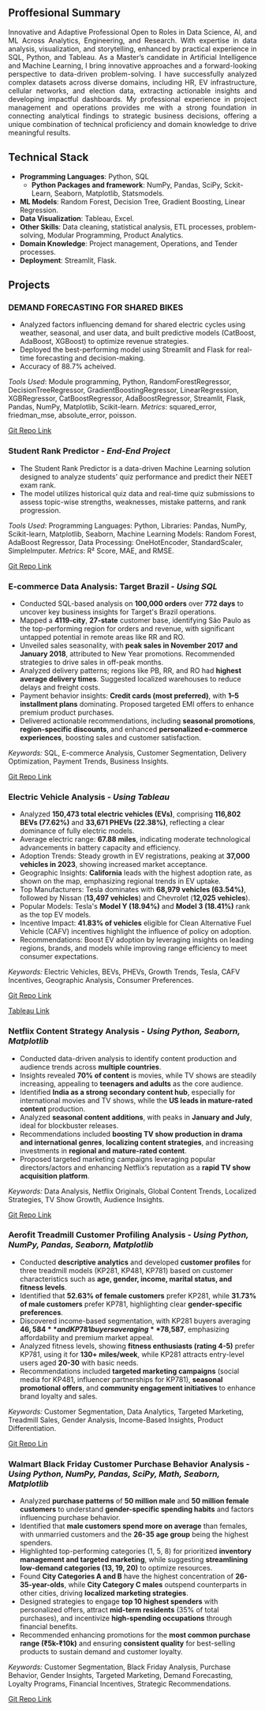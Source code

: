 
## Proffesional Summary
<p style="text-align: justify;">
Innovative and Adaptive Professional Open to Roles in Data Science, AI, and ML Across Analytics, Engineering, and Research. With expertise in data analysis, visualization, and storytelling, enhanced by practical experience in SQL, Python, and Tableau. As a Master’s candidate in Artificial Intelligence and Machine Learning, I bring innovative approaches and a forward-looking perspective to data-driven problem-solving. I have successfully analyzed complex datasets across diverse domains, including HR, EV infrastructure, cellular networks, and election data, extracting actionable insights and developing impactful dashboards. My professional experience in project management and operations provides me with a strong foundation in connecting analytical findings to strategic business decisions, offering a unique combination of technical proficiency and domain knowledge to drive meaningful results. 
</p>

## Technical Stack
- **Programming Languages**: Python, SQL
  - **Python Packages and framework**: NumPy, Pandas, SciPy, Sckit-Learn, Seaborn, Matplotlib, Statsmodels.
- **ML Models**: Random Forest, Decision Tree, Gradient Boosting, Linear Regression.
- **Data Visualization**: Tableau, Excel.
- **Other Skills**: Data cleaning, statistical analysis, ETL processes, problem-solving, Modular Programming, Product Analytics.
- **Domain Knowledge**: Project management, Operations, and Tender processes.
- **Deployment**: Streamlit, Flask.

## Projects

### **DEMAND FORECASTING FOR SHARED BIKES**
- Analyzed factors influencing demand for shared electric cycles using weather, seasonal, and user data, and built predictive models (CatBoost, AdaBoost, XGBoost) to optimize revenue strategies.
- Deployed the best-performing model using Streamlit and Flask for real-time forecasting and decision-making.
- Accuracy of 88.7% acheived.

*Tools Used*: Module programming, Python, RandomForestRegressor, DecisionTreeRegressor, GradientBoostingRegressor, LinearRegression, XGBRegressor, CatBoostRegressor, AdaBoostRegressor, Streamlit, Flask, Pandas, NumPy, Matplotlib, Scikit-learn.
*Metrics*: squared_error, friedman_mse, absolute_error, poisson.

[Git Repo Link](https://github.com/SreeMB/Demand_analysis_End-EndProject)


### **Student Rank Predictor** - *End-End Project*
- The Student Rank Predictor is a data-driven Machine Learning solution designed to analyze students' quiz performance and predict their NEET exam rank.
- The model utilizes historical quiz data and real-time quiz submissions to assess topic-wise strengths, weaknesses, mistake patterns, and rank progression.

*Tools Used*: Programming Languages: Python, Libraries: Pandas, NumPy, Scikit-learn, Matplotlib, Seaborn, Machine Learning Models: Random Forest, AdaBoost Regressor, Data Processing: OneHotEncoder, StandardScaler, SimpleImputer.
*Metrics*: R² Score, MAE, and RMSE.

[Git Repo Link](https://github.com/SreeMB/Rank_prediction/blob/main/README.md)


### **E-commerce Data Analysis: Target Brazil** - *Using SQL*
- Conducted SQL-based analysis on **100,000 orders** over **772 days** to uncover key business insights for Target's Brazil operations.  
- Mapped a **4119-city**, **27-state** customer base, identifying São Paulo as the top-performing region for orders and revenue, with significant untapped potential in remote areas like RR and RO.  
- Unveiled sales seasonality, with **peak sales in November 2017 and January 2018**, attributed to New Year promotions. Recommended strategies to drive sales in off-peak months.  
- Analyzed delivery patterns; regions like PB, RR, and RO had **highest average delivery times**. Suggested localized warehouses to reduce delays and freight costs.  
- Payment behavior insights: **Credit cards (most preferred)**, with **1–5 installment plans** dominating. Proposed targeted EMI offers to enhance premium product purchases.  
- Delivered actionable recommendations, including **seasonal promotions**, **region-specific discounts**, and enhanced **personalized e-commerce experiences**, boosting sales and customer satisfaction.  

*Keywords:* SQL, E-commerce Analysis, Customer Segmentation, Delivery Optimization, Payment Trends, Business Insights.

[Git Repo Link](https://github.com/SreeMB/TargetSQL_Brazil)


### **Electric Vehicle Analysis** - *Using Tableau*
- Analyzed **150,473 total electric vehicles (EVs)**, comprising **116,802 BEVs (77.62%)** and **33,671 PHEVs (22.38%)**, reflecting a clear dominance of fully electric models.  
- Average electric range: **67.88 miles**, indicating moderate technological advancements in battery capacity and efficiency.  
- Adoption Trends: Steady growth in EV registrations, peaking at **37,000 vehicles in 2023**, showing increased market acceptance.  
- Geographic Insights: **California** leads with the highest adoption rate, as shown on the map, emphasizing regional trends in EV uptake.  
- Top Manufacturers: Tesla dominates with **68,979 vehicles (63.54%)**, followed by Nissan (**13,497 vehicles**) and Chevrolet (**12,025 vehicles**).  
- Popular Models: Tesla's **Model Y (18.94%)** and **Model 3 (18.41%)** rank as the top EV models.  
- Incentive Impact: **41.83% of vehicles** eligible for Clean Alternative Fuel Vehicle (CAFV) incentives highlight the influence of policy on adoption.  
- Recommendations: Boost EV adoption by leveraging insights on leading regions, brands, and models while improving range efficiency to meet consumer expectations.  

*Keywords:* Electric Vehicles, BEVs, PHEVs, Growth Trends, Tesla, CAFV Incentives, Geographic Analysis, Consumer Preferences.

[Git Repo Link](https://github.com/SreeMB/EV_Data_Analysis_Tableau)

[Tableau Link](https://public.tableau.com/app/profile/sree.mrudhula.bahadursha/viz/ElectricVehcileDataAnalysis/Dashboard1)


### **Netflix Content Strategy Analysis** - *Using Python, Seaborn, Matplotlib*

- Conducted data-driven analysis to identify content production and audience trends across **multiple countries**.  
- Insights revealed **70% of content** is movies, while TV shows are steadily increasing, appealing to **teenagers and adults** as the core audience.  
- Identified **India as a strong secondary content hub**, especially for international movies and TV shows, while the **US leads in mature-rated content** production.  
- Analyzed **seasonal content additions**, with peaks in **January and July**, ideal for blockbuster releases.  
- Recommendations included **boosting TV show production in drama and international genres**, **localizing content strategies**, and increasing investments in **regional and mature-rated content**.  
- Proposed targeted marketing campaigns leveraging popular directors/actors and enhancing Netflix’s reputation as a **rapid TV show acquisition platform**.  

*Keywords:* Data Analysis, Netflix Originals, Global Content Trends, Localized Strategies, TV Show Growth, Audience Insights.

[Git Repo Link](https://github.com/SreeMB/Netflix---Data-Visualization)


### **Aerofit Treadmill Customer Profiling Analysis** - *Using Python, NumPy, Pandas, Seaborn, Matplotlib*

- Conducted **descriptive analytics** and developed **customer profiles** for three treadmill models (KP281, KP481, KP781) based on customer characteristics such as **age, gender, income, marital status, and fitness levels**.  
- Identified that **52.63% of female customers** prefer KP281, while **31.73% of male customers** prefer KP781, highlighting clear **gender-specific preferences**.  
- Discovered income-based segmentation, with KP281 buyers averaging **$46,584** and KP781 buyers averaging **$78,587**, emphasizing affordability and premium market appeal.  
- Analyzed fitness levels, showing **fitness enthusiasts (rating 4-5)** prefer KP781, using it for **130+ miles/week**, while KP281 attracts entry-level users aged **20-30** with basic needs.  
- Recommendations included **targeted marketing campaigns** (social media for KP481, influencer partnerships for KP781), **seasonal promotional offers**, and **community engagement initiatives** to enhance brand loyalty and sales.  

*Keywords:* Customer Segmentation, Data Analytics, Targeted Marketing, Treadmill Sales, Gender Analysis, Income-Based Insights, Product Differentiation.

[Git Repo Lin](https://github.com/SreeMB/Aerofit_Data_Analysis)

### **Walmart Black Friday Customer Purchase Behavior Analysis** - *Using Python, NumPy, Pandas, SciPy, Math, Seaborn, Matplotlib*

- Analyzed **purchase patterns** of **50 million male** and **50 million female customers** to understand **gender-specific spending habits** and factors influencing purchase behavior.  
- Identified that **male customers spend more on average** than females, with unmarried customers and the **26-35 age group** being the highest spenders.  
- Highlighted top-performing categories (1, 5, 8) for prioritized **inventory management and targeted marketing**, while suggesting **streamlining low-demand categories (13, 19, 20)** to optimize resources.  
- Found **City Categories A and B** have the highest concentration of **26-35-year-olds**, while **City Category C males** outspend counterparts in other cities, driving **localized marketing strategies**.  
- Designed strategies to engage **top 10 highest spenders** with personalized offers, attract **mid-term residents** (35% of total purchases), and incentivize **high-spending occupations** through financial benefits.  
- Recommended enhancing promotions for the **most common purchase range (₹5k-₹10k)** and ensuring **consistent quality** for best-selling products to sustain demand and customer loyalty.  

*Keywords:* Customer Segmentation, Black Friday Analysis, Purchase Behavior, Gender Insights, Targeted Marketing, Demand Forecasting, Loyalty Programs, Financial Incentives, Strategic Recommendations.

[Git Repo Link](https://github.com/SreeMB/Wallmart_Data_Analysis)

